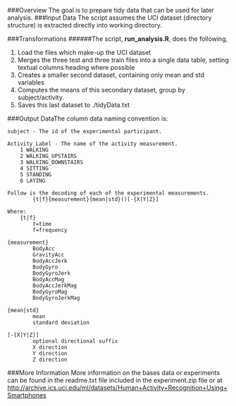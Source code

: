 

###Overview
The goal is to prepare tidy data that can be used for later analysis.
###Input Data
The script assumes the UCI dataset (directory structure) is extracted directly into working directory.

###Transformations
######The script, **run_analysis.R**, does the following,
1. Load the  files which make-up the UCI dataset
2. Merges the three test and three train files into a single data table, setting textual columns heading where possible
3. Creates a smaller second dataset, containing only mean and std variables
4. Computes the means of this secondary dataset, group by subject/activity.
5. Saves this last dataset to ./tidyData.txt

###Output DataThe column data naming convention is:

	subject - The id of the experimental participant.
	
	Activity_Label - The name of the activity measurement.
		1 WALKING
		2 WALKING_UPSTAIRS
		3 WALKING_DOWNSTAIRS
		4 SITTING
		5 STANDING
		6 LAYING
	
	Follow is the decoding of each of the experimental measurements.	
			{t|f}{measurement}{mean|std}()[-{X|Y|Z}]
  
	Where:
		{t|f} 
			t=time 
			f=frequency

	{measurement}
			BodyAcc
			GravityAcc
			BodyAccJerk
			BodyGyro
			BodyGyroJerk
			BodyAccMag
			BodyAccJerkMag
			BodyGyroMag
			BodyGyroJerkMag
			
	{mean|std}
			mean
			standard deviation
			
	[-{X|Y|Z}]
			optional directional suffix
			X direction
			Y direction
			Z direction

###More Information
More information on the bases data or experiments can be found in the readme.txt file included in the experiment.zip file or at
<http://archive.ics.uci.edu/ml/datasets/Human+Activity+Recognition+Using+Smartphones>


